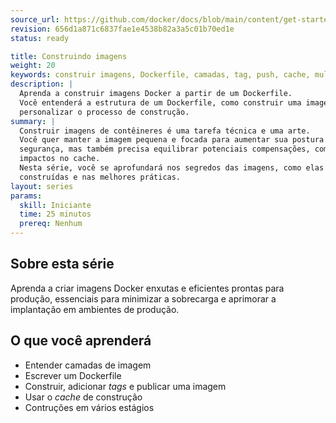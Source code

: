 ```yaml
---
source_url: https://github.com/docker/docs/blob/main/content/get-started/docker-concepts/building-images/_index.md
revision: 656d1a871c6837fae1e4538b82a3a5c01b70ed1e
status: ready

title: Construindo imagens
weight: 20
keywords: construir imagens, Dockerfile, camadas, tag, push, cache, multiestágio
description: |
  Aprenda a construir imagens Docker a partir de um Dockerfile.
  Você entenderá a estrutura de um Dockerfile, como construir uma imagem e como
  personalizar o processo de construção.
summary: |
  Construir imagens de contêineres é uma tarefa técnica e uma arte.
  Você quer manter a imagem pequena e focada para aumentar sua postura de
  segurança, mas também precisa equilibrar potenciais compensações, como
  impactos no cache.
  Nesta série, você se aprofundará nos segredos das imagens, como elas são
  construídas e nas melhores práticas.
layout: series
params:
  skill: Iniciante
  time: 25 minutos
  prereq: Nenhum
---
```


## Sobre esta série

Aprenda a criar imagens Docker enxutas e eficientes prontas para produção,
essenciais para minimizar a sobrecarga e aprimorar a implantação em ambientes de
produção.

## O que você aprenderá

* Entender camadas de imagem
* Escrever um Dockerfile
* Construir, adicionar _tags_ e publicar uma imagem
* Usar o _cache_ de construção
* Contruções em vários estágios

